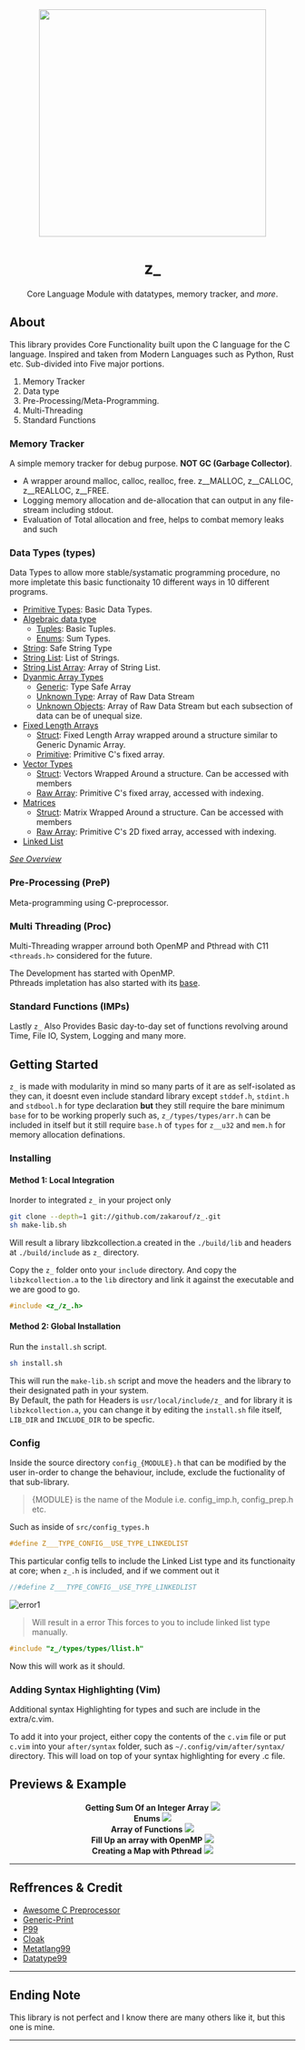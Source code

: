 <div align="center">
  <img src="docs/imgs/ztypes_preview0.png" width="400"/>
  <h1>z_</h1>

  Core Language Module with datatypes, memory tracker, and _more_.
</div>

## About 

This library provides Core Functionality built upon the C language for the C language. Inspired and taken from Modern Languages such as Python, Rust etc. Sub-divided into Five major portions.

1. Memory Tracker
2. Data type
3. Pre-Processing/Meta-Programming.
4. Multi-Threading
5. Standard Functions

### Memory Tracker

A simple memory tracker for debug purpose. **NOT GC (Garbage Collector)**.

* A wrapper around malloc, calloc, realloc, free. z__MALLOC, z__CALLOC, z__REALLOC, z__FREE.
* Logging memory allocation and de-allocation that can output in any file-stream including stdout.
* Evaluation of Total allocation and free, helps to combat memory leaks and such


### Data Types (types)

Data Types to allow more stable/systamatic programming procedure, no more impletate this basic functionaity 10 different ways in 10 different programs.

- [Primitive Types](./docs/in-depth/primitive_types.md): Basic Data Types.
- [Algebraic data type](https://en.wikipedia.org/wiki/Algebraic_data_type)
  - [Tuples](): Basic Tuples.
  - [Enums](): Sum Types.
- [String](./docs/in-depth/strings.md): Safe String Type
- [String List](): List of Strings.
- [String List Array](): Array of String List.
- [Dyanmic Array Types]()
  - [Generic](./docs/in-depth/Arr.md): Type Safe Array
  - [Unknown Type](./docs/in-depth/Dynt.md): Array of Raw Data Stream
  - [Unknown Objects](./docs/in-depth/Irrg.md): Array of Raw Data Stream but each subsection of data can be of unequal size.
- [Fixed Length Arrays]()
  - [Struct](): Fixed Length Array wrapped around a structure similar to Generic Dynamic Array.
  - [Primitive](): Primitive C's fixed array.
- [Vector Types]()
  - [Struct](): Vectors Wrapped Around a structure. Can be accessed with members
  - [Raw Array](): Primitive C's fixed array, accessed with indexing.
- [Matrices]()
  - [Struct](): Matrix Wrapped Around a structure. Can be accessed with members
  - [Raw Array](): Primitive C's 2D fixed array, accessed with indexing.
- [Linked List](./docs/in-depth/Linklist.md)

_[See Overview](docs/overview.md)_

### Pre-Processing (PreP)

Meta-programming using C-preprocessor.

### Multi Threading (Proc)

Multi-Threading wrapper arround both OpenMP and Pthread with C11 `<threads.h>` considered for the future.

The Development has started with OpenMP.   <br>
Pthreads impletation has also started with its [base](src/proc/pt_base.h).

### Standard Functions (IMPs)

Lastly `z_` Also Provides Basic day-to-day set of functions revolving around Time, File IO, System, Logging and many more.


## Getting Started
`z_` is made with modularity in mind so many parts of it are as self-isolated as they can,
it doesnt even include standard library except `stddef.h`, `stdint.h` and `stdbool.h` for type
declaration **but** they still require the bare minimum `base` for to be working properly such
as, `z_/types/types/arr.h` can be included in itself but it still require `base.h` of `types`
for `z__u32` and `mem.h` for memory allocation definations.

### Installing

#### Method 1: Local Integration

Inorder to integrated `z_` in your project only
```sh
git clone --depth=1 git://github.com/zakarouf/z_.git
sh make-lib.sh
```

Will result a library libzkcollection.a created in the `./build/lib` and headers at `./build/include` as `z_` directory. <br>

Copy the `z_` folder onto your `include` directory. And copy the `libzkcollection.a` to the `lib` directory and link it against the executable and we are good to go.

```c
#include <z_/z_.h>
```

#### Method 2: Global Installation

Run the `install.sh` script. <br>
```sh
sh install.sh
```

This will run the `make-lib.sh` script and move the headers and the library to their designated path in your system.<br>
By Default, the path for Headers is `usr/local/include/z_` and for library it is `libzkcollection.a`, you can change it by editing the
`install.sh` file itself, `LIB_DIR` and `INCLUDE_DIR` to be specfic.

### Config
Inside the source directory `config_{MODULE}.h` that can be modified by the user in-order to change the behaviour, include, exclude the fuctionality of that sub-library.
> {MODULE} is the name of the Module i.e. config_imp.h, config_prep.h etc.

Such as inside of `src/config_types.h`
```c
#define Z___TYPE_CONFIG__USE_TYPE_LINKEDLIST

```
This particular config tells to include the Linked List type and its functionaity at core; when 
`z_.h` is included, and if we comment out it
```c
//#define Z___TYPE_CONFIG__USE_TYPE_LINKEDLIST
```
![error1](docs/imgs/readme_gs_conf_error_1.png) <br>
> Will result in a error
This forces to you to include linked list type manually.
```c
#include "z_/types/types/llist.h"
```
Now this will work as it should.

### Adding Syntax Highlighting (Vim)
Additional syntax Highlighting for types and such are include in the extra/c.vim.

To add it into your project, either copy the contents of the `c.vim` file or put
`c.vim` into your `after/syntax` folder, such as `~/.config/vim/after/syntax/` directory.
This will load on top of your syntax highlighting for every .c file.

## Previews & Example

<div align="center">
  <b> Getting Sum Of an Integer Array </b>
  <img src="docs/imgs/example/example_2.png">
</div>

<div align="center">
  <b> Enums </b>
  <img src="docs/imgs/enums/enum_preview1_fn.png">
</div>

<div align="center">
  <b>Array of Functions</b>
  <img src="docs/imgs/example/fnptr_arr.png">
</div>

<div align="center">
  <b>Fill Up an array with OpenMP</b>
  <img src="docs/imgs/example/ex3_omp_arr_fill.gif">
</div>

<div align="center">
  <b>Creating a Map with Pthread</b>
  <img src="docs/imgs/example/pt_pre_900px.gif">
</div>


---

## Reffrences & Credit

* [Awesome C Preprocessor](https://github.com/Hirrolot/awesome-c-preprocessor)
* [Generic-Print](https://github.com/exebook/generic-print)
* [P99](https://gitlab.inria.fr/gustedt/p99)
* [Cloak](https://github.com/pfultz2/Cloak)
* [Metatlang99](https://github.com/Hirrolot/metalang99)
* [Datatype99](https://github.com/Hirrolot/datatype99)

---

## Ending Note

This library is not perfect and I know there are many others like it, but this one is mine.

---
